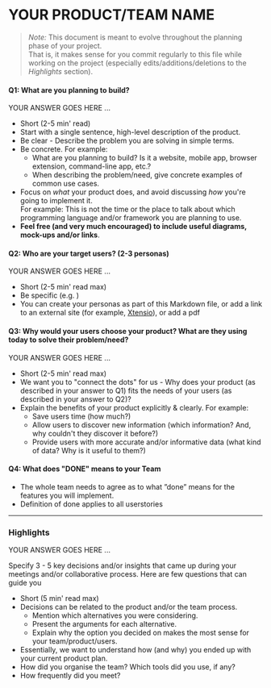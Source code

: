 # YOUR PRODUCT/TEAM NAME

 > _Note:_ This document is meant to evolve throughout the planning phase of your project.    
 > That is, it makes sense for you commit regularly to this file while working on the project (especially edits/additions/deletions to the _Highlights_ section).

#### Q1: What are you planning to build?

YOUR ANSWER GOES HERE ...

 * Short (2-5 min' read)
 * Start with a single sentence, high-level description of the product.
 * Be clear - Describe the problem you are solving in simple terms.
 * Be concrete. For example:
    * What are you planning to build? Is it a website, mobile app,
   browser extension, command-line app, etc.?      
    * When describing the problem/need, give concrete examples of common use cases.
 * Focus on *what* your product does, and avoid discussing *how* you're going to implement it.      
   For example: This is not the time or the place to talk about which programming language and/or framework you are planning to use.
 * **Feel free (and very much encouraged) to include useful diagrams, mock-ups and/or links**.


#### Q2: Who are your target users? (2-3 personas)

YOUR ANSWER GOES HERE ...

 * Short (2-5 min' read max)
 * Be specific (e.g. )
 * You can create your personas as part of this Markdown file, or add a link to an external site (for example, [Xtensio](https://xtensio.com/user-persona/)), or add a pdf

#### Q3: Why would your users choose your product? What are they using today to solve their problem/need?

YOUR ANSWER GOES HERE ...

 * Short (2-5 min' read max)
 * We want you to "connect the dots" for us - Why does your product (as described in your answer to Q1) fits the needs of your users (as described in your answer to Q2)?
 * Explain the benefits of your product explicitly & clearly. For example:
    * Save users time (how much?)
    * Allow users to discover new information (which information? And, why couldn't they discover it before?)
    * Provide users with more accurate and/or informative data (what kind of data? Why is it useful to them?)


#### Q4: What does "DONE" means to your Team 
 * The whole team needs to agree as to what ”done” means for the features you will
   implement.
 * Definition of done applies to all userstories

----



### Highlights

YOUR ANSWER GOES HERE ...

Specify 3 - 5 key decisions and/or insights that came up during your meetings
and/or collaborative process. Here are few questions that can guide you

 * Short (5 min' read max)
 * Decisions can be related to the product and/or the team process.
    * Mention which alternatives you were considering.
    * Present the arguments for each alternative.
    * Explain why the option you decided on makes the most sense for your team/product/users.
 * Essentially, we want to understand how (and why) you ended up with your current product plan.
 * How did you organise the team? Which tools did you use, if any?
 * How frequently did you meet?
 
